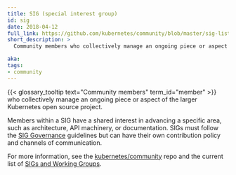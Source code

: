 ```yaml
---
title: SIG (special interest group)
id: sig
date: 2018-04-12
full_link: https://github.com/kubernetes/community/blob/master/sig-list.md#master-sig-list
short_description: >
  Community members who collectively manage an ongoing piece or aspect of the larger Kubernetes open source project.

aka:
tags:
- community
---
```

 {{< glossary_tooltip text="Community members" term_id="member" >}} who collectively manage an ongoing piece or aspect of the larger Kubernetes open source project.

<!--more-->

Members within a SIG have a shared interest in advancing a specific area, such as architecture, API machinery, or documentation.
SIGs must follow the [SIG Governance](https://github.com/kubernetes/community/blob/master/sig-governance.md) guidelines but can have their own contribution policy and channels of communication.

For more information, see the [kubernetes/community](https://github.com/kubernetes/community) repo and the current list of [SIGs and Working Groups](https://github.com/kubernetes/community/blob/master/sig-list.md).

